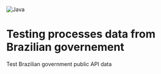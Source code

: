 ![Java](https://cdn.icon-icons.com/icons2/2699/PNG/512/java_logo_icon_168609.png)

# Testing processes data from Brazilian governement

Test Brazilian government public API data
